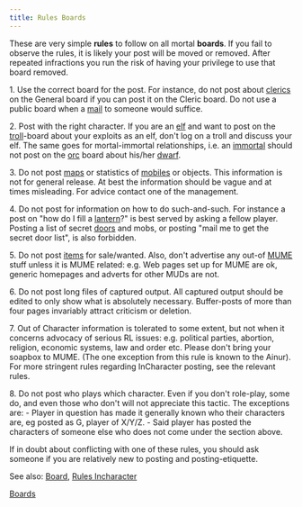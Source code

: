 ```yaml
---
title: Rules Boards
---
```


These are very simple **rules** to follow on all mortal **boards**. If
you fail to observe the rules, it is likely your post will be moved or
removed. After repeated infractions you run the risk of having your
privilege to use that board removed.

1\. Use the correct board for the post. For instance, do not post about
[clerics](cleric "wikilink") on the General board if you can post it on
the Cleric board. Do not use a public board when a
[mail](mail "wikilink") to someone would suffice.

2\. Post with the right character. If you are an [elf](elf "wikilink")
and want to post on the [troll](troll "wikilink")-board about your
exploits as an elf, don't log on a troll and discuss your elf. The same
goes for mortal-immortal relationships, i.e. an
[immortal](Ainur "wikilink") should not post on the
[orc](orc "wikilink") board about his/her [dwarf](dwarf "wikilink").

3\. Do not post [maps](map "wikilink") or statistics of
[mobiles](mobile "wikilink") or objects. This information is not for
general release. At best the information should be vague and at times
misleading. For advice contact one of the management.

4\. Do not post for information on how to do such-and-such. For instance
a post on "how do I fill a [lantern](lantern "wikilink")?" is best
served by asking a fellow player. Posting a list of secret
[doors](door "wikilink") and mobs, or posting "mail me to get the secret
door list", is also forbidden.

5\. Do not post [items](item "wikilink") for sale/wanted. Also, don't
advertise any out-of [MUME](MUME "wikilink") stuff unless it is MUME
related: e.g. Web pages set up for MUME are ok, generic homepages and
adverts for other MUDs are not.

6\. Do not post long files of captured output. All captured output
should be edited to only show what is absolutely necessary. Buffer-posts
of more than four pages invariably attract criticism or deletion.

7\. Out of Character information is tolerated to some extent, but not
when it concerns advocacy of serious RL issues: e.g. political parties,
abortion, religion, economic systems, law and order etc. Please don't
bring your soapbox to MUME. (The one exception from this rule is known
to the Ainur). For more stringent rules regarding InCharacter posting,
see the relevant rules.

8\. Do not post who plays which character. Even if you don't role-play,
some do, and even those who don't will not appreciate this tactic. The
exceptions are: - Player in question has made it generally known who
their characters are, eg posted as G, player of X/Y/Z. - Said player has
posted the characters of someone else who does not come under the
section above.

If in doubt about conflicting with one of these rules, you should ask
someone if you are relatively new to posting and posting-etiquette.

See also: [Board](Board "wikilink"), [Rules
Incharacter](Rules_Incharacter "wikilink")

[Boards](Category:Rules "wikilink")